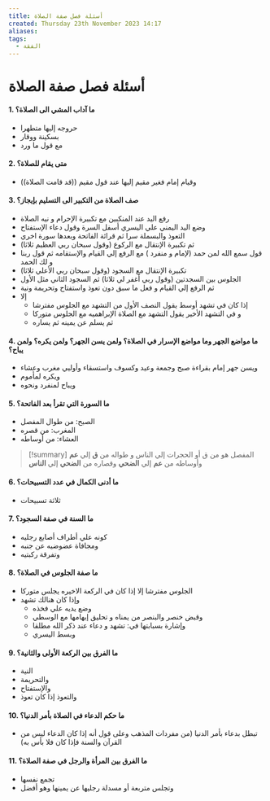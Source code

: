 ```yaml
---
title: أسئلة فصل صفة الصلاة
created: Thursday 23th November 2023 14:17
aliases:
tags:
  - الفقة
---
```

# أسئلة فصل صفة الصلاة
#### 1. ما آداب المشي الى الصلاة؟
- حروجه إليها متطهرا
- بسكينة ووقار
- مع قول ما ورد
#### 2. متى يقام للصلاة؟
- وقيام إمام فغير مقيم إليها عند قول مقيم ((قد قامت الصلاة))
#### 3. صف الصلاة من التكبير الى التسليم بإيجاز؟
- رفع اليد عند المنكبين مع تكبيرة الإحرام و نيه الصلاة
- وضع اليد اليمني علي اليسري أسفل السرة وقول دعاء الإستفتاح 
- التعوذ والبسملة سرا ثم قرائة الفاتحة وبعدها سورة اخري
- ثم تكبيرة الإنتقال مع الركوع (وقول سبحان ربي العظيم ثلاثا)
- قول سمع الله لمن حمد (لإمام و منفرد ) مع الرفع إلي القيام والإستقامه ثم قول ربنا و لك الحمد 
- تكبيرة الإنتقال مع السجود (وقول سبحان ربي الأعلي ثلاثا)
- الجلوس بين السجدتين (وقول ربي أغفر لي ثلاثا) ثم السجود الثاني مثل الأول
- ثم الرفع إلي القيام و فعل ما سبق دون تعوذ واستفتاح وتحريمة ونية
- إلا 
	- إذا كان في تشهد أوسط يقول النصف الأول من التشهد مع الجلوس مفترشا 
	- و في التشهد الأخير يقول التشهد مع الصلاة الإبراهميه مع الجلوس متوركا
	- ثم يسلم عن يمينه ثم يساره
#### 4. ما مواضع الجهر وما مواضع الإسرار في الصلاة؟ ولمن يسن الجهر؟ ولمن يكره؟ ولمن يباح؟
- ويسن جهر إمام بقراءة صبح وجمعة وعيد وكسوف واستسقاء وأوليي مغرب وعشاء
- ويكره لمأموم
- ويباح لمنفرد ونحوه
#### 5. ما السورة التي تقرأ بعد الفاتحة؟
- الصبح: من طوال المفصل
- المغرب: من قصره
- العشاء: من أوساطه
> [!summary]
> المفصل هو من ق أو الحجرات إلي الناس
> و طواله من **ق** إلي **عم**
> وأوساطه من **عم** إلي **الضحي**
> وقصاره من **الضحي** إلي **الناس**

#### 6. ما أدنى الكمال في عدد التسبيحات؟
- ثلاثة تسبيحات
#### 7. ما السنة في صفة السجود؟
- كونه علي أطراف أصابع رجليه
- ومجافاة عضوضيه عن جنبه
- وتفرقة ركبتيه
#### 8. ما صفة الجلوس في الصلاة؟
- الجلوس مفترشا إلا إذا كان في الركعة الاخيره يجلس متوركا
- وإذا كان هنالك تشهد 
	- وضع يديه علي فخذه 
	- وقبض خنصر والبنصر من يمناه و تحليق إبهامها مع الوسطي
	- وإشارة بسبابتها في: تشهد و دعاء عند ذكر الله مطلقا
	- وبسط اليسري
#### 9. ما الفرق بين الركعة الأولى والثانية؟
- النية 
- والتحريمة
- والإستفتاح
- والتعوذ إذا كان تعوذ
#### 10. ما حكم الدعاء في الصلاة بأمر الدنيا؟
- تبطل بدعاء بأمر الدنيا (من مفردات المذهب وعلى قول أنه إذا كان الدعاء ليس من القرآن والسنة فإذا كان فلا بأس به)
#### 11. ما الفرق بين المرأة والرجل في صفة الصلاة؟
- تجمع نفسها 
- وتجلس متربعة أو مسدلة رجليها عن يمينها وهو أفضل 

